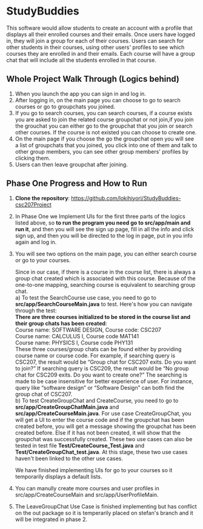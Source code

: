 # StudyBuddies
This software would allow students to create an account with a profile that displays all their enrolled courses and their emails. Once users have logged in, they will join a group for each of their courses. Users can search for other students in their courses, using other users' profiles to see which courses they are enrolled in and their emails. Each course will have a group chat that will include all the students enrolled in that course.

## Whole Project Walk Through (Logics behind)
1. When you launch the app you can sign in and log in.
2. After logging in, on the main page you can choose to go to search courses or go to groupchats you joined.
3. If you go to search courses, you can search courses, if a course exists you are asked to join the related course groupchat or not join,if you join the grouchat you can either go to the groupchat that you join or search other courses. If the course is not existed you can choose to create one.
4. On the main page if you choose the go the groupchat open you will see a list of groupchats that you joined, you click into one of them and talk to other group members, you can see other group members' profiles by clicking them.
5. Users can then leave groupchat after joining.

## Phase One Progress and How to Run
1. **Clone the repository**: https://github.com/lokihiyori/StudyBuddies-csc207Project
2. In Phase One we Implement UIs for the first three parts of the logics listed above, so **to run the program you need go to src/app/main and run it**, and then you will see the sign up page, fill in all the info and click sign up, and then you will be directed to the log in page, put in you info again and log in.
3. You will see two options on the main page, you can either search course or go to your courses. 

   Since in our case, if there is a course in the course list, there is always a group chat created which is associated with this course. Because of the one-to-one mapping, searching course is equivalent to searching group chat.\
 a) To test the SearchCourse use case, you need to go to **src/app/SearchCourseMain.java** to test. Here's how you can navigate through the test:\
       **There are three courses initialized to be stored in the course list and their group chats
       has been created**:\
        Course name: SOFTWARE DESIGN, Course code: CSC207\
        Course name: CALCULUS I, Course code MAT141\
        Course name: PHYSICS I, Course code PHY131\
       These three courses/group chats can be found either by providing course name or
       course code. For example, if searching query is CSC207, the result would be “Group
       chat for CSC207 exits. Do you want to join?” If searching query is CSC209, the result
       would be “No group chat for CSC209 exits. Do you want to create one?”
       The searching is made to be case insensitive for better experience of user. For
       instance, query like “software design” or “Software Design” can both find the group
       chat of CSC207.\
 b) To test CreateGroupChat and CreateCourse, you need to go to **src/app/CreateGroupChatMain.java** and **src/app/CreateCourseMain.java**. For use case CreateGroupChat, you will get a UI to enter the course code and if the groupchat has been created before, you will get a message showing the groupchat has been created before. Else if it has not been created, it will show that the groupchat was successfully created.
    These two use cases can also be tested in test file **Test/CreateCourse_Test.java** and **Test/CreateGroupChat_test.java**. At this stage, these two use cases haven't been linked to the other use cases.
    
   We have finished implementing UIs for go to your courses so it temporarily displays a default lists.
4. You can manully create more courses and user profiles in src/app/CreateCourseMain and src/app/UserProfileMain.
5. The LeaveGroupChat Use Case is finished implementing but has conflict on the out package so it is temperarily placed on stefan's branch and it will be integrated in phase 2.
